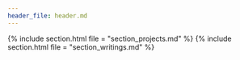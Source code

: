 ```yaml
---
header_file: header.md
---
```

{% include section.html file = "section_projects.md" %}
{% include section.html file = "section_writings.md" %}
